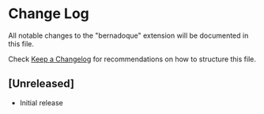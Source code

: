 # Change Log

All notable changes to the "bernadoque" extension will be documented in this file.

Check [Keep a Changelog](http://keepachangelog.com/) for recommendations on how to structure this file.

## [Unreleased]

- Initial release
